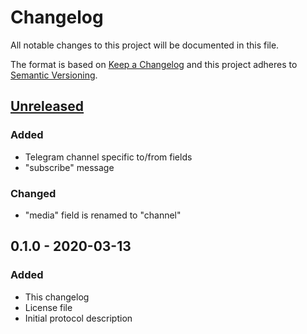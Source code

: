 # Changelog
All notable changes to this project will be documented in this file.

The format is based on [Keep a Changelog](http://keepachangelog.com/en/1.0.0/)
and this project adheres to [Semantic Versioning](http://semver.org/spec/v2.0.0.html).

## [Unreleased]
### Added
- Telegram channel specific to/from fields
- "subscribe" message
### Changed
- "media" field is renamed to "channel"

## 0.1.0 - 2020-03-13
### Added
- This changelog
- License file
- Initial protocol description

[Unreleased]: https://gitlab.com/personal-assistant-bot/infrastructure/protocol/compare/v0.1.0...master
